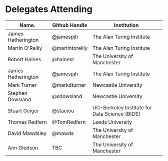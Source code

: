 Delegates Attending
===================

|Name.             |Github Handle    |Institution                |
|------------------|-----------------|---------------------------|
|James Hetherington| @jamespjh       | The Alan Turing Institute |
|Martin O'Reilly   | @martintoreilly | The Alan Turing Institute |
|Robert Haines     | @hainesr    | The University of Manchester |
|James Hetherington| @jamespjh   | The Alan Turing Institute |
|Mark Turner| @markdturner   | Newcastle University |
|Stephen Dowsland| @sdowsland   | Newcastle University |
|Stuart Geiger | @staeiou | UC-Berkeley Institute for Data Science (BIDS)|
|Thomas Redfern| @TomRedfern  |Leeds University |
|David Mawdsley| @mawds | The University of Manchester |
|Ann Gledson   | TBC | The University of Manchester |
